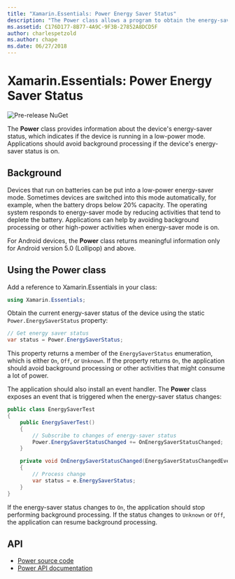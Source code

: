 ```yaml
---
title: "Xamarin.Essentials: Power Energy Saver Status"
description: "The Power class allows a program to obtain the energy-saver status to determine if the device is operating in a low-power mode."
ms.assetid: C176D177-8B77-4A9C-9F3B-27852A8DCD5F
author: charlespetzold
ms.author: chape
ms.date: 06/27/2018
---
```


# Xamarin.Essentials: Power Energy Saver Status

![Pre-release NuGet](~/media/shared/pre-release.png)

The **Power** class provides information about the device's energy-saver status, which indicates if the device is running in a low-power mode. Applications should avoid background processing if the device's energy-saver status is on.

## Background

Devices that run on batteries can be put into a low-power energy-saver mode. Sometimes devices are switched into this mode automatically, for example, when the battery drops below 20% capacity. The operating system responds to energy-saver mode by reducing activities that tend to deplete the battery. Applications can help by avoiding background processing or other high-power activities when energy-saver mode is on.

For Android devices, the **Power** class returns meaningful information only for Android version 5.0 (Lollipop) and above.

## Using the Power class

Add a reference to Xamarin.Essentials in your class:

```csharp
using Xamarin.Essentials;
```

Obtain the current energy-saver status of the device using the static `Power.EnergySaverStatus` property:

```csharp
// Get energy saver status
var status = Power.EnergySaverStatus;
```

This property returns a member of the `EnergySaverStatus` enumeration, which is either `On`, `Off`, or `Unknown`. If the property returns `On`, the application should avoid background processing or other activities that might consume a lot of power.

The application should also install an event handler. The **Power** class exposes an event that is triggered when the energy-saver status changes:

```csharp
public class EnergySaverTest
{
    public EnergySaverTest()
    {
        // Subscribe to changes of energy-saver status
        Power.EnergySaverStatusChanged += OnEnergySaverStatusChanged;
    }

    private void OnEnergySaverStatusChanged(EnergySaverStatusChangedEventArgs e)
    {
        // Process change
        var status = e.EnergySaverStatus;
    }
}
```

If the energy-saver status changes to `On`, the application should stop performing background processing. If the status changes to `Unknown` or `Off`, the application can resume background processing.

## API

- [Power source code](https://github.com/xamarin/Essentials/tree/master/Xamarin.Essentials/Power)
- [Power API documentation](xref:Xamarin.Essentials.Power)
